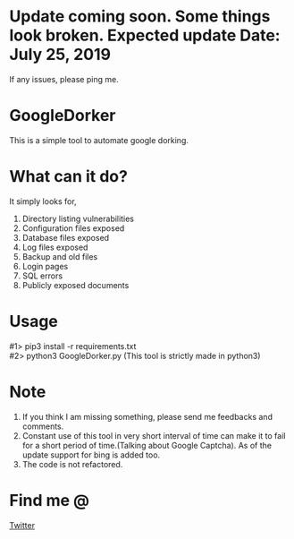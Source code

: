 # Update coming soon. Some things look broken. Expected update Date: July 25, 2019
If any issues, please ping me.

# GoogleDorker
This is a simple tool to automate google dorking.

# What can it do?
It simply looks for,
1) Directory listing vulnerabilities
2) Configuration files exposed
3) Database files exposed
4) Log files exposed
5) Backup and old files
6) Login pages
7) SQL errors
8) Publicly exposed documents

# Usage
#1> pip3 install -r requirements.txt<br>
#2> python3 GoogleDorker.py (This tool is strictly made in python3)

# Note
1) If you think I am missing something, please send me feedbacks and comments.
2) Constant use of this tool in very short interval of time can make it to fail for a short period of time.(Talking about Google Captcha). As of the update support for bing is added too.
3) The code is not refactored.

# Find me @
<a href="https://twitter.com/nerrorsec">Twitter</a>

